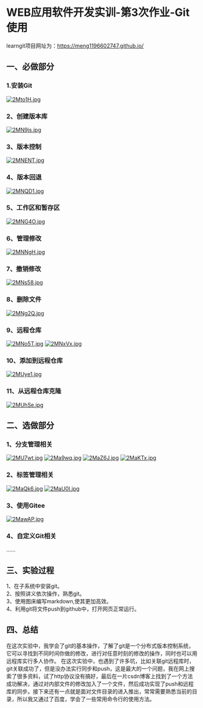 # WEB应用软件开发实训-第3次作业-Git使用
learngit项目网址为：https://meng1196602747.github.io/  

## 一、必做部分  
### 1.安装Git  
[![2Mto1H.jpg](https://z3.ax1x.com/2021/06/02/2Mto1H.jpg)](https://imgtu.com/i/2Mto1H)

### 2、创建版本库  
[![2MN9js.jpg](https://z3.ax1x.com/2021/06/02/2MN9js.jpg)](https://imgtu.com/i/2MN9js)

### 3、版本控制  
[![2MNENT.jpg](https://z3.ax1x.com/2021/06/02/2MNENT.jpg)](https://imgtu.com/i/2MNENT)

### 4、版本回退  
[![2MNQD1.jpg](https://z3.ax1x.com/2021/06/02/2MNQD1.jpg)](https://imgtu.com/i/2MNQD1)

### 5、工作区和暂存区  
[![2MNG4O.jpg](https://z3.ax1x.com/2021/06/02/2MNG4O.jpg)](https://imgtu.com/i/2MNG4O)

### 6、管理修改  
[![2MNNgH.jpg](https://z3.ax1x.com/2021/06/02/2MNNgH.jpg)](https://imgtu.com/i/2MNNgH)

### 7、撤销修改  
[![2MNs58.jpg](https://z3.ax1x.com/2021/06/02/2MNs58.jpg)](https://imgtu.com/i/2MNs58) 

### 8、删除文件  
[![2MNg2Q.jpg](https://z3.ax1x.com/2021/06/02/2MNg2Q.jpg)](https://imgtu.com/i/2MNg2Q)

### 9、远程仓库  
[![2MNo5T.jpg](https://z3.ax1x.com/2021/06/02/2MNo5T.jpg)](https://imgtu.com/i/2MNo5T) 
[![2MNxVx.jpg](https://z3.ax1x.com/2021/06/02/2MNxVx.jpg)](https://imgtu.com/i/2MNxVx)
### 10、添加到远程仓库  
[![2MUye1.jpg](https://z3.ax1x.com/2021/06/02/2MUye1.jpg)](https://imgtu.com/i/2MUye1)

### 11、从远程仓库克隆  
[![2MUhSe.jpg](https://z3.ax1x.com/2021/06/02/2MUhSe.jpg)](https://imgtu.com/i/2MUhSe)

## 二、选做部分
### 1、分支管理相关  
[![2MU7wt.jpg](https://z3.ax1x.com/2021/06/02/2MU7wt.jpg)](https://imgtu.com/i/2MU7wt)
[![2Ma9wq.jpg](https://z3.ax1x.com/2021/06/02/2Ma9wq.jpg)](https://imgtu.com/i/2Ma9wq)
[![2MaZ6J.jpg](https://z3.ax1x.com/2021/06/02/2MaZ6J.jpg)](https://imgtu.com/i/2MaZ6J)
[![2MaKTx.jpg](https://z3.ax1x.com/2021/06/02/2MaKTx.jpg)](https://imgtu.com/i/2MaKTx)

### 2、标签管理相关  
[![2MaQk6.jpg](https://z3.ax1x.com/2021/06/02/2MaQk6.jpg)](https://imgtu.com/i/2MaQk6)
[![2MaU0I.jpg](https://z3.ax1x.com/2021/06/02/2MaU0I.jpg)](https://imgtu.com/i/2MaU0I)

### 3、使用Gitee  
[![2MawAP.jpg](https://z3.ax1x.com/2021/06/02/2MawAP.jpg)](https://imgtu.com/i/2MawAP)

### 4、自定义Git相关  
......  

## 三、实验过程  
1、在子系统中安装git。  
2、按照讲义依次操作，熟悉git。  
3、使用图床编写markdown,使其更加高效。    
4、利用git将文件push到github中，打开网页正常运行。  

## 四、总结  
在这次实验中，我学会了git的基本操作，了解了git是一个分布式版本控制系统，它可以寻找到不同时间你做的修改，进行对任意时刻的修改的操作，同时也可以用远程库实行多人协作。
在这次实验中，也遇到了许多坑，比如关联git远程库时，git关联成功了，但是没办法实行同步和push，这是最大的一个问题，我在网上搜索了很多资料，试了http协议没有搞好，最后在一片csdn博客上找到了一个方法成功解决，通过对内部文件的修改加入了一个文件，然后成功实现了push和远程库的同步。接下来还有一点就是面对文件目录的进入推出，常常需要熟悉当前的目录，所以我又通过了百度，学会了一些常用命令行的使用方法。
